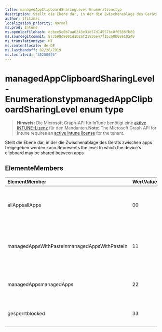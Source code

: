 ```yaml
---
title: managedAppClipboardSharingLevel-Enumerationstyp
description: Stellt die Ebene dar, in der die Zwischenablage des Geräts zwischen apps freigegeben werden kann.
author: tfitzmac
localization_priority: Normal
ms.prod: Intune
ms.openlocfilehash: dcbee5e0b7aa6343e31d57d14557bc0f0586fb80
ms.sourcegitcommit: 873b99d9001d1b2af21836e47f15360b08e10a40
ms.translationtype: MT
ms.contentlocale: de-DE
ms.lasthandoff: 02/26/2019
ms.locfileid: "30250026"
---
```

# <a name="managedappclipboardsharinglevel-enum-type"></a><span data-ttu-id="4b738-103">managedAppClipboardSharingLevel-Enumerationstyp</span><span class="sxs-lookup"><span data-stu-id="4b738-103">managedAppClipboardSharingLevel enum type</span></span>

> <span data-ttu-id="4b738-104">**Hinweis:** Die Microsoft Graph-API für InTune benötigt eine [aktive INTUNE-Lizenz](https://go.microsoft.com/fwlink/?linkid=839381) für den Mandanten.</span><span class="sxs-lookup"><span data-stu-id="4b738-104">**Note:** The Microsoft Graph API for Intune requires an [active Intune license](https://go.microsoft.com/fwlink/?linkid=839381) for the tenant.</span></span>

<span data-ttu-id="4b738-105">Stellt die Ebene dar, in der die Zwischenablage des Geräts zwischen apps freigegeben werden kann.</span><span class="sxs-lookup"><span data-stu-id="4b738-105">Represents the level to which the device's clipboard may be shared between apps</span></span>

## <a name="members"></a><span data-ttu-id="4b738-106">Elemente</span><span class="sxs-lookup"><span data-stu-id="4b738-106">Members</span></span>
|<span data-ttu-id="4b738-107">Element</span><span class="sxs-lookup"><span data-stu-id="4b738-107">Member</span></span>|<span data-ttu-id="4b738-108">Wert</span><span class="sxs-lookup"><span data-stu-id="4b738-108">Value</span></span>|<span data-ttu-id="4b738-109">Beschreibung</span><span class="sxs-lookup"><span data-stu-id="4b738-109">Description</span></span>|
|:---|:---|:---|
|<span data-ttu-id="4b738-110">allApps</span><span class="sxs-lookup"><span data-stu-id="4b738-110">allApps</span></span>|<span data-ttu-id="4b738-111">0</span><span class="sxs-lookup"><span data-stu-id="4b738-111">0</span></span>|<span data-ttu-id="4b738-112">Freigabe ist zwischen allen apps zulässig, verwaltet oder nicht</span><span class="sxs-lookup"><span data-stu-id="4b738-112">Sharing is allowed between all apps, managed or not</span></span>|
|<span data-ttu-id="4b738-113">managedAppsWithPasteIn</span><span class="sxs-lookup"><span data-stu-id="4b738-113">managedAppsWithPasteIn</span></span>|<span data-ttu-id="4b738-114">1</span><span class="sxs-lookup"><span data-stu-id="4b738-114">1</span></span>|<span data-ttu-id="4b738-115">Freigabe ist zwischen allen verwalteten apps zulässig, wobei Paste aktiviert ist.</span><span class="sxs-lookup"><span data-stu-id="4b738-115">Sharing is allowed between all managed apps with paste in enabled</span></span>|
|<span data-ttu-id="4b738-116">managedApps</span><span class="sxs-lookup"><span data-stu-id="4b738-116">managedApps</span></span>|<span data-ttu-id="4b738-117">2</span><span class="sxs-lookup"><span data-stu-id="4b738-117">2</span></span>|<span data-ttu-id="4b738-118">Freigabe ist zwischen allen verwalteten apps zulässig</span><span class="sxs-lookup"><span data-stu-id="4b738-118">Sharing is allowed between all managed apps</span></span>|
|<span data-ttu-id="4b738-119">gesperrt</span><span class="sxs-lookup"><span data-stu-id="4b738-119">blocked</span></span>|<span data-ttu-id="4b738-120">3</span><span class="sxs-lookup"><span data-stu-id="4b738-120">3</span></span>|<span data-ttu-id="4b738-121">Die Freigabe zwischen Apps ist deaktiviert</span><span class="sxs-lookup"><span data-stu-id="4b738-121">Sharing between apps is disabled</span></span>|



